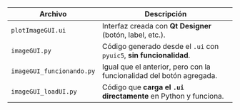 | Archivo                    | Descripción                                                          |
| -------------------------- | -------------------------------------------------------------------- |
| `plotImageGUI.ui`           | Interfaz creada con **Qt Designer** (botón, label, etc.).            |
| `imageGUI.py`             | Código generado desde el `.ui` con `pyuic5`, **sin funcionalidad**.  |
| `imageGUI_funcionando.py` | Igual que el anterior, pero con la funcionalidad del botón agregada. |
| `imageGUI_loadUI.py`      | Código que **carga el `.ui` directamente** en Python y funciona.     |
